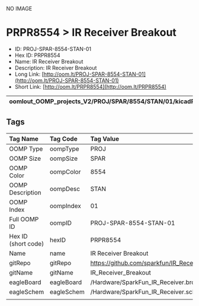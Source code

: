 


  
NO IMAGE  
# PRPR8554 > IR Receiver Breakout

- ID: PROJ-SPAR-8554-STAN-01
- Hex ID: PRPR8554
- Name: IR Receiver Breakout
- Description: IR Receiver Breakout
- Long Link: [http://oom.lt/PROJ-SPAR-8554-STAN-01](http://oom.lt/PROJ-SPAR-8554-STAN-01)
- Short Link: [http://oom.lt/PRPR8554](http://oom.lt/PRPR8554)
  

|oomlout_OOMP_projects_V2/PROJ/SPAR/8554/STAN/01/kicadPcb3dFront.png|oomlout_OOMP_projects_V2/PROJ/SPAR/8554/STAN/01/kicadPcb3dBack.png|oomlout_OOMP_projects_V2/PROJ/SPAR/8554/STAN/01/kicadPcb3d.png||
| :---: | :---: | :---: | :---: |

## Tags
  

|Tag Name|Tag Code|Tag Value|
| :--- | :--- | :--- |
|OOMP Type|oompType|PROJ|
|OOMP Size|oompSize|SPAR|
|OOMP Color|oompColor|8554|
|OOMP Description|oompDesc|STAN|
|OOMP Index|oompIndex|01|
|Full OOMP ID|oompID|PROJ-SPAR-8554-STAN-01|
|Hex ID (short code)|hexID|PRPR8554|
|Name|name|IR Receiver Breakout|
|gitRepo|gitRepo|https://github.com/sparkfun/IR_Receiver_Breakout|
|gitName|gitName|IR_Receiver_Breakout|
|eagleBoard|eagleBoard|/Hardware/SparkFun_IR_Receiver.brd|
|eagleSchem|eagleSchem|/Hardware/SparkFun_IR_Receiver.sch|
||||
